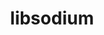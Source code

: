 ---
title: "libsodium"
layout: cache
categories: [package, develop]
meta: {"compilers": ["cce@18.0.0", "gcc@11.1.0", "gcc@11.4.0", "gcc@7.5.0", "intel-oneapi-compilers@2025.1.0"], "num_specs": 43, "num_specs_by_stack": {"data-vis-sdk": 7, "e4s": 7, "e4s-cray-rhel": 6, "e4s-neoverse-v2": 7, "e4s-oneapi": 9, "radiuss": 7, "root": 43}, "oss": ["rhel8", "ubuntu18.04", "ubuntu20.04", "ubuntu22.04"], "platforms": ["linux"], "stacks": ["data-vis-sdk", "e4s", "e4s-cray-rhel", "e4s-neoverse-v2", "e4s-oneapi", "radiuss", "root"], "targets": ["neoverse_v2", "x86_64_v3"], "versions": ["1.0.20"]}
spec_details: [{"compiler": "gcc@11.1.0", "hash": "2bpu5rssxei5fwvkmjjgh25vpuysm5gw", "os": "ubuntu20.04", "platform": "linux", "size": "-", "stacks": ["data-vis-sdk", "root"], "target": "x86_64_v3", "variants": ["build_system=autotools"], "versions": ["1.0.20"]}, {"compiler": "cce@18.0.0", "hash": "7y2wrsb5wzncfclkkwbcnzny2rr7yy66", "os": "rhel8", "platform": "linux", "size": "-", "stacks": ["e4s-cray-rhel", "root"], "target": "x86_64_v3", "variants": ["build_system=autotools"], "versions": ["1.0.20"]}, {"compiler": "intel-oneapi-compilers@2025.1.0", "hash": "a25rptd2xgroe2hv7cft4njyshbwndcn", "os": "ubuntu22.04", "platform": "linux", "size": "-", "stacks": ["e4s-oneapi", "root"], "target": "x86_64_v3", "variants": ["build_system=autotools"], "versions": ["1.0.20"]}, {"compiler": "gcc@7.5.0", "hash": "bnljni3cs5cmvsmizct7aejc62gck2ka", "os": "ubuntu18.04", "platform": "linux", "size": "-", "stacks": ["radiuss", "root"], "target": "x86_64_v3", "variants": ["build_system=autotools"], "versions": ["1.0.20"]}, {"compiler": "gcc@11.4.0", "hash": "csvv2bxv3uihstdk6gwtpwmdmjqgyzsy", "os": "ubuntu22.04", "platform": "linux", "size": "-", "stacks": ["e4s-neoverse-v2", "root"], "target": "neoverse_v2", "variants": ["build_system=autotools"], "versions": ["1.0.20"]}, {"compiler": "intel-oneapi-compilers@2025.1.0", "hash": "dhadgl54jzrda5maarhvovmy7m7qfir5", "os": "ubuntu22.04", "platform": "linux", "size": "-", "stacks": ["e4s-oneapi", "root"], "target": "x86_64_v3", "variants": ["build_system=autotools"], "versions": ["1.0.20"]}, {"compiler": "gcc@11.4.0", "hash": "dira3jaj2xqf3lwossf7dotf3syczjve", "os": "ubuntu22.04", "platform": "linux", "size": "-", "stacks": ["e4s", "root"], "target": "x86_64_v3", "variants": ["build_system=autotools"], "versions": ["1.0.20"]}, {"compiler": "cce@18.0.0", "hash": "ehx3irkzly3sy2x5ad2txcfbriqnyitn", "os": "rhel8", "platform": "linux", "size": "-", "stacks": ["e4s-cray-rhel", "root"], "target": "x86_64_v3", "variants": ["build_system=autotools"], "versions": ["1.0.20"]}, {"compiler": "intel-oneapi-compilers@2025.1.0", "hash": "gct27cxlfdtym2hoxtr5kf2diw26l7uf", "os": "ubuntu22.04", "platform": "linux", "size": "-", "stacks": ["e4s-oneapi", "root"], "target": "x86_64_v3", "variants": ["build_system=autotools"], "versions": ["1.0.20"]}, {"compiler": "gcc@11.4.0", "hash": "gh4xtaenlrgsklzxwud4nmtcclb7tir6", "os": "ubuntu22.04", "platform": "linux", "size": "-", "stacks": ["e4s", "root"], "target": "x86_64_v3", "variants": ["build_system=autotools"], "versions": ["1.0.20"]}, {"compiler": "intel-oneapi-compilers@2025.1.0", "hash": "gqcjwudjvs72ak53mojut7poim6hzxal", "os": "ubuntu22.04", "platform": "linux", "size": "-", "stacks": ["e4s-oneapi", "root"], "target": "x86_64_v3", "variants": ["build_system=autotools"], "versions": ["1.0.20"]}, {"compiler": "gcc@7.5.0", "hash": "hd3ph2fgleewvbs6n6zjbblxbggxzne4", "os": "ubuntu18.04", "platform": "linux", "size": "-", "stacks": ["radiuss", "root"], "target": "x86_64_v3", "variants": ["build_system=autotools"], "versions": ["1.0.20"]}, {"compiler": "gcc@11.1.0", "hash": "hxqz7bwjixm5piybl4xbdyjd45lpiexf", "os": "ubuntu20.04", "platform": "linux", "size": "-", "stacks": ["data-vis-sdk", "root"], "target": "x86_64_v3", "variants": ["build_system=autotools"], "versions": ["1.0.20"]}, {"compiler": "cce@18.0.0", "hash": "i6hdfnoqn46vdzm35yoiynomtghwehud", "os": "rhel8", "platform": "linux", "size": "-", "stacks": ["e4s-cray-rhel", "root"], "target": "x86_64_v3", "variants": ["build_system=autotools"], "versions": ["1.0.20"]}, {"compiler": "gcc@7.5.0", "hash": "jciuwrbu2ulmytuxdir772qt3lrudipp", "os": "ubuntu18.04", "platform": "linux", "size": "-", "stacks": ["radiuss", "root"], "target": "x86_64_v3", "variants": ["build_system=autotools"], "versions": ["1.0.20"]}, {"compiler": "gcc@11.4.0", "hash": "jdbuks4inmxsvb2lfvby6q6o6afuvenz", "os": "ubuntu22.04", "platform": "linux", "size": "-", "stacks": ["e4s", "root"], "target": "x86_64_v3", "variants": ["build_system=autotools"], "versions": ["1.0.20"]}, {"compiler": "cce@18.0.0", "hash": "ke7swxlqrfiycei7ugu4gv2swke557kh", "os": "rhel8", "platform": "linux", "size": "-", "stacks": ["e4s-cray-rhel", "root"], "target": "x86_64_v3", "variants": ["build_system=autotools"], "versions": ["1.0.20"]}, {"compiler": "gcc@11.1.0", "hash": "kmp4jvmzmzok6f2fojpg6ifbsm4s2b7c", "os": "ubuntu20.04", "platform": "linux", "size": "-", "stacks": ["data-vis-sdk", "root"], "target": "x86_64_v3", "variants": ["build_system=autotools"], "versions": ["1.0.20"]}, {"compiler": "cce@18.0.0", "hash": "ks47drgs55nmyaxep2vxiciz2f5dut6w", "os": "rhel8", "platform": "linux", "size": "-", "stacks": ["e4s-cray-rhel", "root"], "target": "x86_64_v3", "variants": ["build_system=autotools"], "versions": ["1.0.20"]}, {"compiler": "intel-oneapi-compilers@2025.1.0", "hash": "l5oyotnc3laxcgfsqv5yojbmw7nlhm2n", "os": "ubuntu22.04", "platform": "linux", "size": "-", "stacks": ["e4s-oneapi", "root"], "target": "x86_64_v3", "variants": ["build_system=autotools"], "versions": ["1.0.20"]}, {"compiler": "gcc@7.5.0", "hash": "ljlvpns47je5ilokrxla7vc75ugpul6a", "os": "ubuntu18.04", "platform": "linux", "size": "-", "stacks": ["radiuss", "root"], "target": "x86_64_v3", "variants": ["build_system=autotools"], "versions": ["1.0.20"]}, {"compiler": "intel-oneapi-compilers@2025.1.0", "hash": "md2llwayj7xaj724pbxgar2b55yvqtv7", "os": "ubuntu22.04", "platform": "linux", "size": "-", "stacks": ["e4s-oneapi", "root"], "target": "x86_64_v3", "variants": ["build_system=autotools"], "versions": ["1.0.20"]}, {"compiler": "gcc@7.5.0", "hash": "mduvvk54ip2kbey362lo6ukjnxrknet6", "os": "ubuntu18.04", "platform": "linux", "size": "-", "stacks": ["radiuss", "root"], "target": "x86_64_v3", "variants": ["build_system=autotools"], "versions": ["1.0.20"]}, {"compiler": "gcc@11.4.0", "hash": "mx4b3pweg5h6ukvqrqg3m5wwa3fq4c5h", "os": "ubuntu22.04", "platform": "linux", "size": "-", "stacks": ["e4s", "root"], "target": "x86_64_v3", "variants": ["build_system=autotools"], "versions": ["1.0.20"]}, {"compiler": "gcc@11.1.0", "hash": "nxenhcirs6xuig36fwvbai57m52zkm5a", "os": "ubuntu20.04", "platform": "linux", "size": "-", "stacks": ["data-vis-sdk", "root"], "target": "x86_64_v3", "variants": ["build_system=autotools"], "versions": ["1.0.20"]}, {"compiler": "gcc@7.5.0", "hash": "q7u6d66cxggcmnjpqe7k4xjrtes7fjwc", "os": "ubuntu18.04", "platform": "linux", "size": "-", "stacks": ["radiuss", "root"], "target": "x86_64_v3", "variants": ["build_system=autotools"], "versions": ["1.0.20"]}, {"compiler": "gcc@11.1.0", "hash": "qjqmcyonncbnugf2smawulbgt2wunqxy", "os": "ubuntu20.04", "platform": "linux", "size": "-", "stacks": ["data-vis-sdk", "root"], "target": "x86_64_v3", "variants": ["build_system=autotools"], "versions": ["1.0.20"]}, {"compiler": "gcc@11.1.0", "hash": "qroa4fujt2taunesahp4htt3np26z3v4", "os": "ubuntu20.04", "platform": "linux", "size": "-", "stacks": ["data-vis-sdk", "root"], "target": "x86_64_v3", "variants": ["build_system=autotools"], "versions": ["1.0.20"]}, {"compiler": "gcc@11.4.0", "hash": "r3ggng4ig5qee7ypcnnbv3rthnqp4a5h", "os": "ubuntu22.04", "platform": "linux", "size": "-", "stacks": ["e4s-neoverse-v2", "root"], "target": "neoverse_v2", "variants": ["build_system=autotools"], "versions": ["1.0.20"]}, {"compiler": "gcc@11.4.0", "hash": "rvdqpbvnclmqelvv7cjvwum3sxekl6ad", "os": "ubuntu22.04", "platform": "linux", "size": "-", "stacks": ["e4s", "root"], "target": "x86_64_v3", "variants": ["build_system=autotools"], "versions": ["1.0.20"]}, {"compiler": "cce@18.0.0", "hash": "situpqei7iqalpwikuripxktltn63d7n", "os": "rhel8", "platform": "linux", "size": "-", "stacks": ["e4s-cray-rhel", "root"], "target": "x86_64_v3", "variants": ["build_system=autotools"], "versions": ["1.0.20"]}, {"compiler": "gcc@11.4.0", "hash": "smlg4nffw7mlhaunjvx6s663nwkwrybp", "os": "ubuntu22.04", "platform": "linux", "size": "-", "stacks": ["e4s-neoverse-v2", "root"], "target": "neoverse_v2", "variants": ["build_system=autotools"], "versions": ["1.0.20"]}, {"compiler": "gcc@11.4.0", "hash": "spdsicjqkprg2jwu6kl2rvztc4m33tjc", "os": "ubuntu22.04", "platform": "linux", "size": "-", "stacks": ["e4s", "root"], "target": "x86_64_v3", "variants": ["build_system=autotools"], "versions": ["1.0.20"]}, {"compiler": "gcc@11.4.0", "hash": "szgjqekzptxeclpahhjiv3yhjyoeweq4", "os": "ubuntu22.04", "platform": "linux", "size": "-", "stacks": ["e4s", "root"], "target": "x86_64_v3", "variants": ["build_system=autotools"], "versions": ["1.0.20"]}, {"compiler": "intel-oneapi-compilers@2025.1.0", "hash": "u2svo3whwwjmxjqnwobg3bjniqmfsxme", "os": "ubuntu22.04", "platform": "linux", "size": "-", "stacks": ["e4s-oneapi", "root"], "target": "x86_64_v3", "variants": ["build_system=autotools"], "versions": ["1.0.20"]}, {"compiler": "intel-oneapi-compilers@2025.1.0", "hash": "uo7cowp2xlw6pndresz7bnoo7vv7nuvk", "os": "ubuntu22.04", "platform": "linux", "size": "-", "stacks": ["e4s-oneapi", "root"], "target": "x86_64_v3", "variants": ["build_system=autotools"], "versions": ["1.0.20"]}, {"compiler": "gcc@11.4.0", "hash": "v5pc3xuw5d6mvmkzt5hy3jzlufykheij", "os": "ubuntu22.04", "platform": "linux", "size": "-", "stacks": ["e4s-neoverse-v2", "root"], "target": "neoverse_v2", "variants": ["build_system=autotools"], "versions": ["1.0.20"]}, {"compiler": "gcc@11.1.0", "hash": "vb65cfwy6mqhjbvkvpjgbn7bbnxifljs", "os": "ubuntu20.04", "platform": "linux", "size": "-", "stacks": ["data-vis-sdk", "root"], "target": "x86_64_v3", "variants": ["build_system=autotools"], "versions": ["1.0.20"]}, {"compiler": "gcc@11.4.0", "hash": "vm3fair7epxtnasixfhnqlrgwygfxjji", "os": "ubuntu22.04", "platform": "linux", "size": "-", "stacks": ["e4s-neoverse-v2", "root"], "target": "neoverse_v2", "variants": ["build_system=autotools"], "versions": ["1.0.20"]}, {"compiler": "gcc@11.4.0", "hash": "wrniloppyryp545hcuqazs57aillzobw", "os": "ubuntu22.04", "platform": "linux", "size": "-", "stacks": ["e4s-neoverse-v2", "root"], "target": "neoverse_v2", "variants": ["build_system=autotools"], "versions": ["1.0.20"]}, {"compiler": "gcc@7.5.0", "hash": "x3ftneliy5o3c4bwvhsolxb3isiwqcij", "os": "ubuntu18.04", "platform": "linux", "size": "-", "stacks": ["radiuss", "root"], "target": "x86_64_v3", "variants": ["build_system=autotools"], "versions": ["1.0.20"]}, {"compiler": "intel-oneapi-compilers@2025.1.0", "hash": "y7u2hwzyqoawm5b4fk2inov55avagwwl", "os": "ubuntu22.04", "platform": "linux", "size": "-", "stacks": ["e4s-oneapi", "root"], "target": "x86_64_v3", "variants": ["build_system=autotools"], "versions": ["1.0.20"]}, {"compiler": "gcc@11.4.0", "hash": "yqht7dx3fmyxa4w4i5yjtoqox4r2v6hd", "os": "ubuntu22.04", "platform": "linux", "size": "-", "stacks": ["e4s-neoverse-v2", "root"], "target": "neoverse_v2", "variants": ["build_system=autotools"], "versions": ["1.0.20"]}]
---